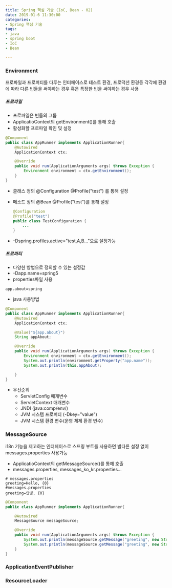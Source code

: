 ```yaml
---
title: Spring 핵심 기술 (IoC, Bean - 02)
date: 2019-01-6 11:30:00
categories:
- Spring 핵심 기술
tags:
- java
- spring boot
- IoC
- Bean

---
```


### Environment

프로파일과 프로퍼티를 다루는 인터페이스로 테스트 환경, 프로덕션 환경등 각각에 환경에 따라 다른 빈들을 써야하는 경우 혹은 특정한 빈을 써야하는 경우 사용

<!--more-->  

##### 프로파일

- 프로파일은 빈들의 그룹
- ApplicatioContext의 getEnvironment()를 통해 호출
- 활성화할 프로파일 확인 및 설정

```java
@Component
public class AppRunner implements ApplicationRunner{
    @Autowired
    ApplicationContext ctx;

    @Override
    public void run(ApplicationArguments args) throws Exception {
        Environment environment = ctx.getEnvironment();
    }
}
```

- 클래스 정의 @Configuration @Profile("test") 를 통해 설정

- 메소드 정의 @Bean  @Profile("test")를 통해 설정

  ```java
  @Configuration
  @Profile("test")
  public class TestConfiguration {
      ...
  }
  ```

- -Dspring.profiles.active="test,A,B..."으로 설정가능

##### 프로퍼티

- 다양한 방법으로 정의할 수 있는 설정값
- -Dapp.name=spring5
- properties파일 사용

```properties
app.about=spring
```

- java 사용방법

```java
@Component
public class AppRunner implements ApplicationRunner{
    @Autowired
    ApplicationContext ctx;

    @Value("${app.about}")
    String appAbout;

    @Override
    public void run(ApplicationArguments args) throws Exception {
        Environment environment = ctx.getEnvironment();
        System.out.println(environment.getProperty("app.name"));
        System.out.println(this.appAbout);

    }
}
```

- 우선순위
  - ServletConfig 매개변수
  - ServletContext 매개변수
  - JNDI (java:comp/env/)
  - JVM 시스템 프로퍼티 (-Dkey="value")
  - JVM 시스템 환경 변수(운영 체제 환경 변수)

### MessageSource

i18n 기능을 제고하는 인터페이스로 스프링 부트를 사용하면 별다른 설정 없이 messages.properties 사용가능

- ApplicatioContext의 getMessageSource()를 통해 호출
- messages.properties, messages_ko_kr.properties...

```properties
# messages.properties
greeting=Hello, {0}
#messages.properties
greeting=안녕, {0}
```

```java
@Component
public class AppRunner implements ApplicationRunner{

    @Autowired
    MessageSource messageSource;

    @Override
    public void run(ApplicationArguments args) throws Exception {
        System.out.println(messageSource.getMessage("greeting", new String[]{"hsoh"}, Locale.KOREA));
        System.out.println(messageSource.getMessage("greeting", new String[]{"hsoh"}, Locale.getDefault()));
    }
}
```



### ApplicationEventPublisher



### ResourceLoader

